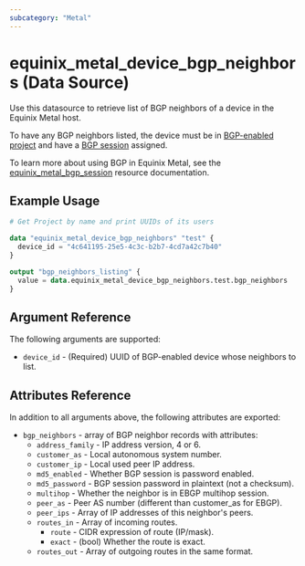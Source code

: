 ```yaml
---
subcategory: "Metal"
---
```


# equinix_metal_device_bgp_neighbors (Data Source)

Use this datasource to retrieve list of BGP neighbors of a device in the Equinix Metal host.

To have any BGP neighbors listed, the device must be in [BGP-enabled project](../r/project.html) and have a [BGP session](../r/bgp_session.html) assigned.

To learn more about using BGP in Equinix Metal, see the [equinix_metal_bgp_session](../r/bgp_session.html) resource documentation.

## Example Usage

```terraform
# Get Project by name and print UUIDs of its users

data "equinix_metal_device_bgp_neighbors" "test" {
  device_id = "4c641195-25e5-4c3c-b2b7-4cd7a42c7b40"
}

output "bgp_neighbors_listing" {
  value = data.equinix_metal_device_bgp_neighbors.test.bgp_neighbors
}
```

## Argument Reference

The following arguments are supported:

* `device_id` - (Required) UUID of BGP-enabled device whose neighbors to list.

## Attributes Reference

In addition to all arguments above, the following attributes are exported:

* `bgp_neighbors` - array of BGP neighbor records with attributes:
  * `address_family` - IP address version, 4 or 6.
  * `customer_as` - Local autonomous system number.
  * `customer_ip` - Local used peer IP address.
  * `md5_enabled` - Whether BGP session is password enabled.
  * `md5_password` - BGP session password in plaintext (not a checksum).
  * `multihop` - Whether the neighbor is in EBGP multihop session.
  * `peer_as` - Peer AS number (different than customer_as for EBGP).
  * `peer_ips` - Array of IP addresses of this neighbor's peers.
  * `routes_in` - Array of incoming routes.
    * `route` - CIDR expression of route (IP/mask).
    * `exact` - (bool) Whether the route is exact.
  * `routes_out` - Array of outgoing routes in the same format.

